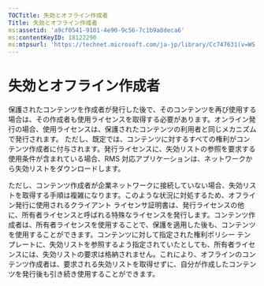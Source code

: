 ```yaml
---
TOCTitle: 失効とオフライン作成者
Title: 失効とオフライン作成者
ms:assetid: 'a9cf0541-9101-4e90-9c56-7c1b9a8deca6'
ms:contentKeyID: 18122290
ms:mtpsurl: 'https://technet.microsoft.com/ja-jp/library/Cc747631(v=WS.10)'
---
```


失効とオフライン作成者
======================

保護されたコンテンツを作成者が発行した後で、そのコンテンツを再び使用する場合は、その作成者も使用ライセンスを取得する必要があります。オンライン発行の場合、使用ライセンスは、保護されたコンテンツの利用者と同じメカニズムで発行されます。 ただし、既定では、コンテンツに対するすべての権利がコンテンツ作成者に付与されます。発行ライセンスに、失効リストの参照を要求する使用条件が含まれている場合、RMS 対応アプリケーションは、ネットワークから失効リストをダウンロードします。

ただし、コンテンツ作成者が企業ネットワークに接続していない場合、失効リストを取得する手順は複雑になります。このような状況に対処するため、オフライン発行に使用されるクライアント ライセンサ証明書は、発行ライセンスの他に、所有者ライセンスと呼ばれる特殊なライセンスを発行します。コンテンツ作成者は、所有者ライセンスを使用することで、保護を適用した後も、コンテンツを使用することができます。コンテンツに対して指定された権利ポリシー テンプレートに、失効リストを参照するよう指定されていたとしても、所有者ライセンスには、失効リストの要求は格納されません。これにより、オフラインのコンテンツ作成者は、要求される失効リストを取得せずに、自分が作成したコンテンツを発行後も引き続き使用することができます。

